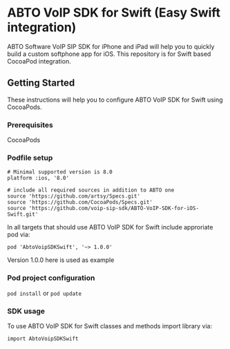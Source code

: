# ABTO VoIP SDK for Swift (Easy Swift integration)

ABTO Software VoIP SIP SDK for iPhone and iPad will help you to quickly build a custom softphone app for iOS. 
This repository is for Swift based CocoaPod integration.

## Getting Started

These instructions will help you to configure ABTO VoIP SDK for Swift using CocoaPods.

### Prerequisites

CocoaPods

### Podfile setup

```
# Minimal supported version is 8.0
platform :ios, '8.0'

# include all required sources in addition to ABTO one
source 'https://github.com/artsy/Specs.git'
source 'https://github.com/CocoaPods/Specs.git'
source 'https://github.com/voip-sip-sdk/ABTO-VoIP-SDK-for-iOS-Swift.git'
```

In all targets that should use ABTO VoIP SDK for Swift include approriate pod via:

```
pod 'AbtoVoipSDKSwift', '~> 1.0.0'
```

Version 1.0.0 here is used as example

### Pod project configuration

`pod install`
 or
`pod update`

### SDK usage

To use ABTO VoIP SDK for Swift classes and methods import library via:

```import AbtoVoipSDKSwift```
